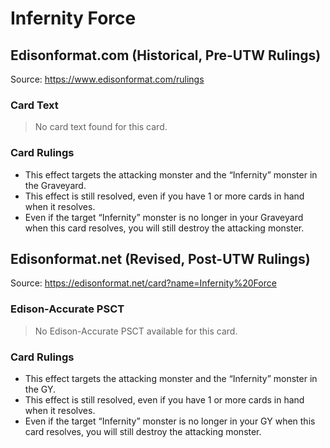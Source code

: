 # Infernity Force

## Edisonformat.com (Historical, Pre-UTW Rulings)

Source: https://www.edisonformat.com/rulings

### Card Text

> No card text found for this card.

### Card Rulings

*   This effect targets the attacking monster and the “Infernity” monster in the Graveyard.
*   This effect is still resolved, even if you have 1 or more cards in hand when it resolves.
*   Even if the target “Infernity” monster is no longer in your Graveyard when this card resolves, you will still destroy the attacking monster.

## Edisonformat.net (Revised, Post-UTW Rulings)

Source: https://edisonformat.net/card?name=Infernity%20Force

### Edison-Accurate PSCT

> No Edison-Accurate PSCT available for this card.

### Card Rulings

*   This effect targets the attacking monster and the “Infernity” monster in the GY.
*   This effect is still resolved, even if you have 1 or more cards in hand when it resolves.
*   Even if the target “Infernity” monster is no longer in your GY when this card resolves, you will still destroy the attacking monster.
            